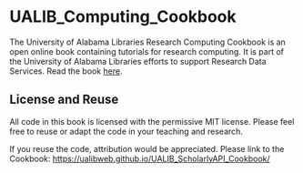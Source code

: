 # UALIB_Computing_Cookbook

The University of Alabama Libraries Research Computing Cookbook is an open online book containing tutorials for research computing. It is part of the University of Alabama Libraries efforts to support Research Data Services. Read the book [here](https://ualibweb.github.io/UALIB_Computing_Cookbook/).

## License and Reuse

All code in this book is licensed with the permissive MIT license. Please feel free to reuse or adapt the code in your teaching and research.

If you reuse the code, attribution would be appreciated. Please link to the Cookbook: https://ualibweb.github.io/UALIB_ScholarlyAPI_Cookbook/

